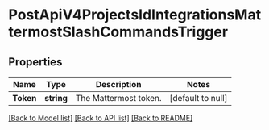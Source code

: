 # PostApiV4ProjectsIdIntegrationsMattermostSlashCommandsTrigger

## Properties
Name | Type | Description | Notes
------------ | ------------- | ------------- | -------------
**Token** | **string** | The Mattermost token. | [default to null]

[[Back to Model list]](../README.md#documentation-for-models) [[Back to API list]](../README.md#documentation-for-api-endpoints) [[Back to README]](../README.md)


